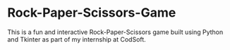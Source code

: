 # Rock-Paper-Scissors-Game
This is a fun and interactive Rock-Paper-Scissors game built using Python and Tkinter as part of my internship at CodSoft.

